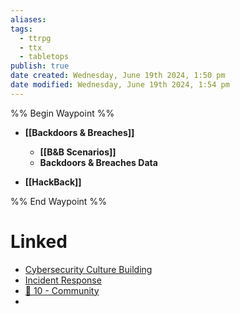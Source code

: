 ```yaml
---
aliases: 
tags:
  - ttrpg
  - ttx
  - tabletops
publish: true
date created: Wednesday, June 19th 2024, 1:50 pm
date modified: Wednesday, June 19th 2024, 1:54 pm
---
```


%% Begin Waypoint %%
- **[[Backdoors & Breaches]]**
	- **[[B&B Scenarios]]**
	- **Backdoors & Breaches Data**

- **[[HackBack]]**

%% End Waypoint %%

# Linked
- [Cybersecurity Culture Building](../Cybersecurity%20Culture%20Building/Cybersecurity%20Culture%20Building.md) 
- [Incident Response](../Incident%20Response/Incident%20Response.md) 
- [📁 10 - Community](../../📁%2010%20-%20Community/📁%2010%20-%20Community.md) 
- 